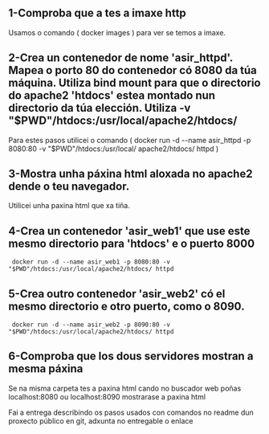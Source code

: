 <h2>1-Comproba que a tes a imaxe http</h2>
 
Usamos o comando (  docker images ) para ver se temos a imaxe.
 
<h2>2-Crea un contenedor de nome 'asir_httpd'. Mapea o porto 80 do contenedor có 8080 da túa máquina. Utiliza bind mount para que o directorio do apache2 'htdocs' estea montado nun directorio da túa elección. Utiliza -v "$PWD"/htdocs:/usr/local/apache2/htdocs/</h2>

Para estes pasos utilicei o comando (   docker run -d --name asir_httpd -p 8080:80 -v "$PWD"/htdocs:/usr/local/       apache2/htdocs/ httpd )

<h2>3-Mostra unha páxina html aloxada no apache2 dende o teu navegador.</h2>

Utilicei unha paxina html que xa tiña.

<h2>4-Crea un contenedor 'asir_web1' que use este mesmo directorio para 'htdocs' e o puerto 8000</h2>

     docker run -d --name asir_web1 -p 8080:80 -v "$PWD"/htdocs:/usr/local/apache2/htdocs/ httpd 

<h2>5-Crea outro contenedor 'asir_web2' có el mesmo directorio e otro puerto, como o 8090.</h2>

     docker run -d --name asir_web2 -p 8090:80 -v "$PWD"/htdocs:/usr/local/apache2/htdocs/ httpd 

<h2>6-Comproba que los dous servidores mostran a mesma páxina</h2>

Se na misma carpeta tes a paxina html cando no buscador web poñas localhost:8080 ou localhost:8090 mostrarase a paxina html

Fai a entrega describindo os pasos usados con comandos no readme dun proxecto público en git, adxunta no entregable o enlace
